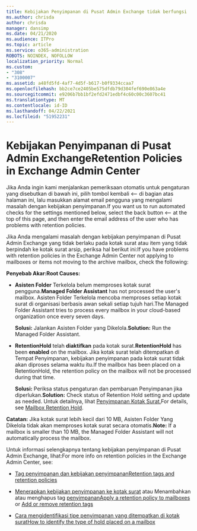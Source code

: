 ```yaml
---
title: Kebijakan Penyimpanan di Pusat Admin Exchange tidak berfungsi
ms.author: chrisda
author: chrisda
manager: dansimp
ms.date: 04/21/2020
ms.audience: ITPro
ms.topic: article
ms.service: o365-administration
ROBOTS: NOINDEX, NOFOLLOW
localization_priority: Normal
ms.custom:
- "308"
- "3100007"
ms.assetid: a48fd5fd-4af7-4d5f-b617-b0f9334ccaa7
ms.openlocfilehash: bb2ce7ce2405be575dfdb79d304fef690e863a4e
ms.sourcegitcommit: e9206b7bb1bf2efd2471edbf4c60c00c3607bc41
ms.translationtype: MT
ms.contentlocale: id-ID
ms.lasthandoff: 04/22/2021
ms.locfileid: "51952231"
---
```

# <a name="retention-policies-in-exchange-admin-center"></a><span data-ttu-id="98e85-102">Kebijakan Penyimpanan di Pusat Admin Exchange</span><span class="sxs-lookup"><span data-stu-id="98e85-102">Retention Policies in Exchange Admin Center</span></span>

<span data-ttu-id="98e85-103">Jika Anda ingin kami menjalankan pemeriksaan otomatis untuk pengaturan yang disebutkan di bawah ini, pilih tombol kembali <-- di bagian atas halaman ini, lalu masukkan alamat email pengguna yang mengalami masalah dengan kebijakan penyimpanan.</span><span class="sxs-lookup"><span data-stu-id="98e85-103">If you want us to run automated checks for the settings mentioned below, select the back button <-- at the top of this page, and then enter the email address of the user who has problems with retention policies.</span></span>

<span data-ttu-id="98e85-104">Jika Anda mengalami masalah dengan kebijakan penyimpanan di Pusat Admin Exchange yang tidak berlaku pada kotak surat atau item yang tidak berpindah ke kotak surat arsip, periksa hal berikut ini:</span><span class="sxs-lookup"><span data-stu-id="98e85-104">If you have problems with retention policies in the Exchange Admin Center not applying to mailboxes or items not moving to the archive mailbox, check the following:</span></span>

<span data-ttu-id="98e85-105">**Penyebab Akar:**</span><span class="sxs-lookup"><span data-stu-id="98e85-105">**Root Causes:**</span></span>

- <span data-ttu-id="98e85-106">**Asisten Folder** Terkelola belum memproses kotak surat pengguna.</span><span class="sxs-lookup"><span data-stu-id="98e85-106">**Managed Folder Assistant** has not processed the user's mailbox.</span></span> <span data-ttu-id="98e85-107">Asisten Folder Terkelola mencoba memproses setiap kotak surat di organisasi berbasis awan sekali setiap tujuh hari.</span><span class="sxs-lookup"><span data-stu-id="98e85-107">The Managed Folder Assistant tries to process every mailbox in your cloud-based organization once every seven days.</span></span>

  <span data-ttu-id="98e85-108">**Solusi:** Jalankan Asisten Folder yang Dikelola.</span><span class="sxs-lookup"><span data-stu-id="98e85-108">**Solution:** Run the Managed Folder Assistant.</span></span>

- <span data-ttu-id="98e85-109">**RetentionHold** telah **diaktifkan** pada kotak surat.</span><span class="sxs-lookup"><span data-stu-id="98e85-109">**RetentionHold** has been **enabled** on the mailbox.</span></span> <span data-ttu-id="98e85-110">Jika kotak surat telah ditempatkan di Tempat Penyimpanan, kebijakan penyimpanan pada kotak surat tidak akan diproses selama waktu itu.</span><span class="sxs-lookup"><span data-stu-id="98e85-110">If the mailbox has been placed on a RetentionHold, the retention policy on the mailbox will not be processed during that time.</span></span>

  <span data-ttu-id="98e85-111">**Solusi:** Periksa status pengaturan dan pembaruan Penyimpanan jika diperlukan.</span><span class="sxs-lookup"><span data-stu-id="98e85-111">**Solution:** Check status of Retention Hold setting and update as needed.</span></span> <span data-ttu-id="98e85-112">Untuk detailnya, lihat [Penyimpanan Kotak Surat.](https://docs.microsoft.com/exchange/security-and-compliance/messaging-records-management/mailbox-retention-hold)</span><span class="sxs-lookup"><span data-stu-id="98e85-112">For details, see [Mailbox Retention Hold](https://docs.microsoft.com/exchange/security-and-compliance/messaging-records-management/mailbox-retention-hold).</span></span>
 
<span data-ttu-id="98e85-113">**Catatan:** Jika kotak surat lebih kecil dari 10 MB, Asisten Folder Yang Dikelola tidak akan memproses kotak surat secara otomatis.</span><span class="sxs-lookup"><span data-stu-id="98e85-113">**Note:** If a mailbox is smaller than 10 MB, the Managed Folder Assistant will not automatically process the mailbox.</span></span>
 
<span data-ttu-id="98e85-114">Untuk informasi selengkapnya tentang kebijakan penyimpanan di Pusat Admin Exchange, lihat:</span><span class="sxs-lookup"><span data-stu-id="98e85-114">For more info on retention policies in the Exchange Admin Center, see:</span></span>

- [<span data-ttu-id="98e85-115">Tag penyimpanan dan kebijakan penyimpanan</span><span class="sxs-lookup"><span data-stu-id="98e85-115">Retention tags and retention policies</span></span>](https://docs.microsoft.com/exchange/security-and-compliance/messaging-records-management/retention-tags-and-policies)

- <span data-ttu-id="98e85-116">[Menerapkan kebijakan penyimpanan ke kotak surat](https://docs.microsoft.com/exchange/security-and-compliance/messaging-records-management/apply-retention-policy) atau Menambahkan atau menghapus tag [penyimpanan](https://docs.microsoft.com/exchange/security-and-compliance/messaging-records-management/add-or-remove-retention-tags)</span><span class="sxs-lookup"><span data-stu-id="98e85-116">[Apply a retention policy to mailboxes](https://docs.microsoft.com/exchange/security-and-compliance/messaging-records-management/apply-retention-policy) or [Add or remove retention tags](https://docs.microsoft.com/exchange/security-and-compliance/messaging-records-management/add-or-remove-retention-tags)</span></span>

- [<span data-ttu-id="98e85-117">Cara mengidentifikasi tipe penyimpanan yang ditempatkan di kotak surat</span><span class="sxs-lookup"><span data-stu-id="98e85-117">How to identify the type of hold placed on a mailbox</span></span>](https://docs.microsoft.com/microsoft-365/compliance/identify-a-hold-on-an-exchange-online-mailbox)
